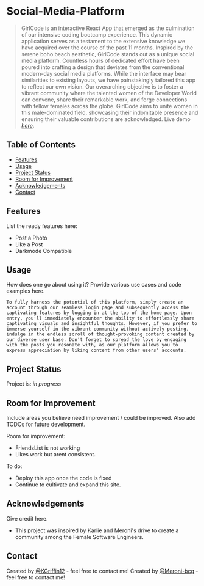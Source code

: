 # Social-Media-Platform
> GirlCode is an interactive React App that emerged as the culmination of our intensive coding bootcamp experience. This dynamic application serves as a testament to the extensive knowledge we have acquired over the course of the past 11 months. Inspired by the serene boho beach aesthetic, GirlCode stands out as a unique social media platform. Countless hours of dedicated effort have been poured into crafting a design that deviates from the conventional modern-day social media platforms. While the interface may bear similarities to existing layouts, we have painstakingly tailored this app to reflect our own vision. Our overarching objective is to foster a vibrant community where the talented women of the Developer World can convene, share their remarkable work, and forge connections with fellow females across the globe. GirlCode aims to unite women in this male-dominated field, showcasing their indomitable presence and ensuring their valuable contributions are acknowledged.
> Live demo [_here_](https://www.example.com). <!-- If you have the project hosted somewhere, include the link here. -->

## Table of Contents
* [Features](#features)
* [Usage](#usage)
* [Project Status](#project-status)
* [Room for Improvement](#room-for-improvement)
* [Acknowledgements](#acknowledgements)
* [Contact](#contact)
<!-- * [License](#license) -->

## Features
List the ready features here:
- Post a Photo
- Like a Post
- Darkmode Compatible

## Usage
How does one go about using it?
Provide various use cases and code examples here.

`To fully harness the potential of this platform, simply create an account through our seamless login page and subsequently access the captivating features by logging in at the top of the home page. Upon entry, you'll immediately encounter the ability to effortlessly share captivating visuals and insightful thoughts. However, if you prefer to immerse yourself in the vibrant community without actively posting, indulge in the endless scroll of thought-provoking content created by our diverse user base. Don't forget to spread the love by engaging with the posts you resonate with, as our platform allows you to express appreciation by liking content from other users' accounts.`


## Project Status
Project is: _in progress_ 


## Room for Improvement
Include areas you believe need improvement / could be improved. Also add TODOs for future development.

Room for improvement:
- FriendsList is not working
- Likes work but arent consistent.

To do:
- Deploy this app once the code is fixed
- Continue to cultivate and expand this site.


## Acknowledgements
Give credit here.
- This project was inspired by Karlie and Meroni's drive to create a community among the Female Software Engineers.


## Contact
Created by [@KGriffin12](karlie.toll@yahoo.com) - feel free to contact me!
Created by [@Meroni-bcg](amairani.bcg@gmail.com) - feel free to contact me!
